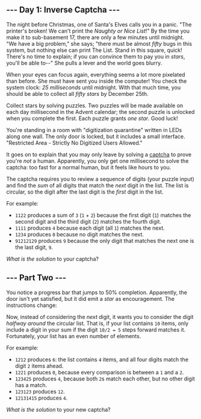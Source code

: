 \--- Day 1: Inverse Captcha ---
-------------------------------

The night before Christmas, one of Santa's Elves calls you in a panic. "The printer's broken! We can't print the _Naughty or Nice List_!" By the time you make it to <span title="Floor 17: cafeteria, printing department, and experimental organic digitization equipment.">sub-basement 17</span>, there are only a few minutes until midnight. "We have a big problem," she says; "there must be almost _fifty_ bugs in this system, but nothing else can print The List. Stand in this square, quick! There's no time to explain; if you can convince them to pay you in _stars_, you'll be able to--" She pulls a lever and the world goes blurry.

When your eyes can focus again, everything seems a lot more pixelated than before. She must have sent you inside the computer! You check the system clock: _25 milliseconds_ until midnight. With that much time, you should be able to collect all _fifty stars_ by December 25th.

Collect stars by solving puzzles. Two puzzles will be made available on each day millisecond in the Advent calendar; the second puzzle is unlocked when you complete the first. Each puzzle grants _one star_. Good luck!

You're standing in a room with "digitization quarantine" written in LEDs along one wall. The only door is locked, but it includes a small interface. "Restricted Area - Strictly No Digitized Users Allowed."

It goes on to explain that you may only leave by solving a [captcha](https://en.wikipedia.org/wiki/CAPTCHA) to prove you're _not_ a human. Apparently, you only get one millisecond to solve the captcha: too fast for a normal human, but it feels like hours to you.

The captcha requires you to review a sequence of digits (your puzzle input) and find the _sum_ of all digits that match the _next_ digit in the list. The list is circular, so the digit after the last digit is the _first_ digit in the list.

For example:

*   `1122` produces a sum of `3` (`1` + `2`) because the first digit (`1`) matches the second digit and the third digit (`2`) matches the fourth digit.
*   `1111` produces `4` because each digit (all `1`) matches the next.
*   `1234` produces `0` because no digit matches the next.
*   `91212129` produces `9` because the only digit that matches the next one is the last digit, `9`.

_What is the solution_ to your captcha?

\--- Part Two ---
-----------------

You notice a progress bar that jumps to 50% completion. Apparently, the door isn't yet satisfied, but it did emit a _star_ as encouragement. The instructions change:

Now, instead of considering the _next_ digit, it wants you to consider the digit _halfway around_ the circular list. That is, if your list contains `10` items, only include a digit in your sum if the digit `10/2 = 5` steps forward matches it. Fortunately, your list has an even number of elements.

For example:

*   `1212` produces `6`: the list contains `4` items, and all four digits match the digit `2` items ahead.
*   `1221` produces `0`, because every comparison is between a `1` and a `2`.
*   `123425` produces `4`, because both `2`s match each other, but no other digit has a match.
*   `123123` produces `12`.
*   `12131415` produces `4`.

_What is the solution_ to your new captcha?
